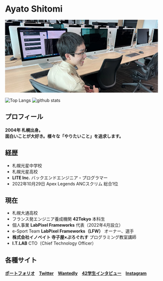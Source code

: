 # Ayato Shitomi

<img src="github.png" />

<p align="left"> 
  <img alt="Top Langs" height="150px" src="https://github-readme-stats.vercel.app/api/top-langs/?username=ayato-shitomi&layout=compact&show_icons=true&theme=onedark" />
  <img alt="github stats" height="150px" src="https://github-readme-stats.vercel.app/api?username=ayato-shitomi&theme=onedark&show_icons=ture" />
</p>

## プロフィール

#### 2004年 札幌出身。<br>面白いことが大好き。様々な「やりたいこと」を追求します。

## 経歴

- 札幌光星中学校
- 札幌光星高校
- **LITE Inc.** バックエンドエンジニア・プログラマー
- 2022年10月29日 Apex Legends ANCスクリム 総合1位

## 現在

- 札幌大通高校
- フランス発エンジニア養成機関 **42Tokyo** 本科生
- 個人事業 **LabPixel Frameworks** 代表（2022年4月設立）
- e-Sport Team **LabPixel Frameworks（LFW）** オーナー、選手
- **株式会社イノベイト 寺子屋×ぷろぐれす** プログラミング教室講師
- **I.T.LAB** CTO（Chief Technology Officer）

## 各種サイト

#### <a href="https://ayato-shitomi.github.io/portfolio/" target="_blank">ポートフォリオ</a>　<a href="https://twitter.com/AyatoShitomi" target="_blank">Twitter</a>　<a href="https://www.wantedly.com/id/ayato_shitomi" target="_blank">Wantedly</a>　<a href="https://note.42tokyo.jp/n/naf350a626f45" target="_blank">42学生インタビュー</a>　<a href="https://www.instagram.com/ayato_shitomi/" target="_blank">Instagram</a>
